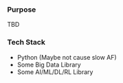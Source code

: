 ### Purpose
TBD

### Tech Stack
- Python (Maybe not cause slow AF)
- Some Big Data Library
- Some AI/ML/DL/RL Library